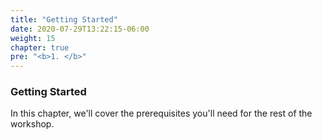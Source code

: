 ```yaml
---
title: "Getting Started"
date: 2020-07-29T13:22:15-06:00
weight: 15
chapter: true
pre: "<b>1. </b>"
---
```


### Getting Started

In this chapter, we'll cover the prerequisites you'll need for the rest of the workshop.
